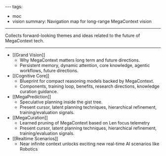 [](Grand%20Vision.md)[](Realtime%20Scenarios.md)[](MegaCuration.md)[](Cognitive%20Core.md)[](MegaPrediction.md)---
tags:
  - moc
  - vision
summary: Navigation map for long-range MegaContext vision
---
Collects forward-looking themes and ideas related to the future of MegaContext tech.

---

- [[Grand Vision]]
    - Why MegaContext matters long term and future directions.
    - Persistent memory, dynamic attention, core knowledge, agentic workflows, future directions.
- [[Cognitive Core]]
    - Blueprint for compact reasoning models backed by MegaContext.
    - Components, training loop, benefits, research directions, knowledge curation guidance.
- [[MegaPrediction]]
    - Speculative planning inside the gist tree.
    - Present cursor, latent planning techniques, hierarchical refinement, training/evaluation signals.
- [[MegaCuration]]
    - Learned pruning of MegaContext based on Len focus telemetry
    - Present cursor, latent planning techniques, hierarchical refinement, training/evaluation signals.
- [[Realtime Scenarios]]
    - Near infinite context unlocks exciting new real-time AI scenarios like Robotics
